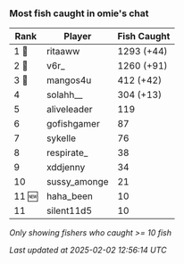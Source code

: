 ### Most fish caught in omie's chat
| Rank | Player | Fish Caught |
|------|--------|-----------|
| 1 🥇  | ritaaww  | 1293 (+44) |
| 2 🥈  | v6r_  | 1260 (+91) |
| 3 🥉  | mangos4u  | 412 (+42) |
| 4  | solahh__  | 304 (+13) |
| 5  | aliveleader  | 119 |
| 6  | gofishgamer  | 87 |
| 7  | sykelle  | 76 |
| 8  | respirate_  | 38 |
| 9  | xddjenny  | 34 |
| 10  | sussy_amonge  | 21 |
| 11 🆕 | haha_been  | 10 |
| 11  | silent11d5  | 10 |

_Only showing fishers who caught >= 10 fish_

_Last updated at 2025-02-02 12:56:14 UTC_